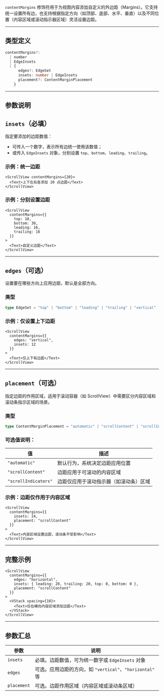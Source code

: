 `contentMargins` 修饰符用于为视图内容添加自定义的外边距（Margins）。它支持统一设置所有边，也支持根据指定方向（如顶部、底部、水平、垂直）以及不同位置（内容区域或滚动指示器区域）灵活设置边距。

---

## 类型定义

```ts
contentMargins?: 
  | number
  | EdgeInsets
  | {
      edges?: EdgeSet
      insets: number | EdgeInsets
      placement?: ContentMarginPlacement
    }
```

---

## 参数说明

## `insets`（必填）

指定要添加的边距数值：

* 可传入一个数字，表示所有边统一使用该数值；
* 或传入 `EdgeInsets` 对象，分别设置 `top`、`bottom`、`leading`、`trailing`。

### 示例：统一边距

```tsx
<ScrollView contentMargins={20}>
  <Text>上下左右各添加 20 点边距</Text>
</ScrollView>
```

### 示例：分别设置边距

```tsx
<ScrollView
  contentMargins={{
    top: 10,
    bottom: 30,
    leading: 16,
    trailing: 16
  }}
>
  <Text>自定义边距</Text>
</ScrollView>
```

---

## `edges`（可选）

设置要在哪些方向上应用边距，默认是全部方向。

### 类型

```ts
type EdgeSet = "top" | "bottom" | "leading" | "trailing" | "vertical" | "horizontal" | "all"
```

### 示例：仅设置上下边距

```tsx
<ScrollView
  contentMargins={{
    edges: "vertical",
    insets: 12
  }}
>
  <Text>仅上下有边距</Text>
</ScrollView>
```

---

## `placement`（可选）

指定边距的作用区域，适用于滚动容器（如 ScrollView）中需要区分内容区域和滚动条指示区域的场景。

### 类型

```ts
type ContentMarginPlacement = "automatic" | "scrollContent" | "scrollIndicators"
```

### 可选值说明：

| 值                    | 描述                  |
| -------------------- | ------------------- |
| `"automatic"`        | 默认行为，系统决定边距应用位置     |
| `"scrollContent"`    | 边距应用于可滚动的内容区域       |
| `"scrollIndicators"` | 边距仅应用于滚动指示器（如滚动条）区域 |

### 示例：边距仅作用于内容区域

```tsx
<ScrollView
  contentMargins={{
    insets: 24,
    placement: "scrollContent"
  }}
>
  <Text>内容区域设置边距，滚动条不受影响</Text>
</ScrollView>
```

---

## 完整示例

```tsx
<ScrollView
  contentMargins={{
    edges: "horizontal",
    insets: { leading: 20, trailing: 20, top: 0, bottom: 0 },
    placement: "scrollContent"
  }}
>
  <VStack spacing={10}>
    <Text>仅在横向内容区域添加边距</Text>
  </VStack>
</ScrollView>
```

---

## 参数汇总

| 参数          | 说明                                         |
| ----------- | ------------------------------------------ |
| `insets`    | 必填。边距数值，可为统一数字或 `EdgeInsets` 对象            |
| `edges`     | 可选。应用边距的方向，如 `"vertical"`、`"horizontal"` 等 |
| `placement` | 可选。边距作用区域（内容区域或滚动条区域）                      |
